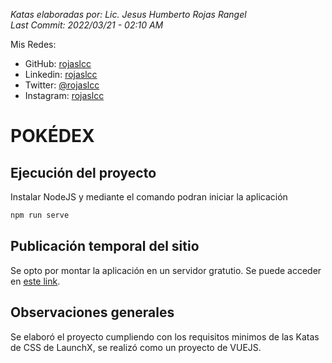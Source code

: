<em>Katas elaboradas por: Lic. Jesus Humberto Rojas Rangel
<br/> Last Commit: 2022/03/21 - 02:10 AM</em>

Mis Redes:
* GitHub: [rojaslcc](https://www.github.com/rojaslcc/)
* Linkedin: [rojaslcc](https://www.linkedin.com/in/rojaslcc/)
* Twitter: [@rojaslcc](https://www.twitter.com/rojaslcc/)
* Instagram: [rojaslcc](https://www.instagram.com/rojaslcc/)

# POKÉDEX

## Ejecución del proyecto
Instalar NodeJS y mediante el comando podran iniciar la aplicación
```bash
npm run serve
```

## Publicación temporal del sitio
Se opto por montar la aplicación en un servidor gratutio. Se puede acceder en [este link](https://rojaslcc-vacunas.netlify.app/).

## Observaciones generales
Se elaboró el proyecto cumpliendo con los requisitos minimos de las Katas de CSS de LaunchX, se realizó como un proyecto de VUEJS.